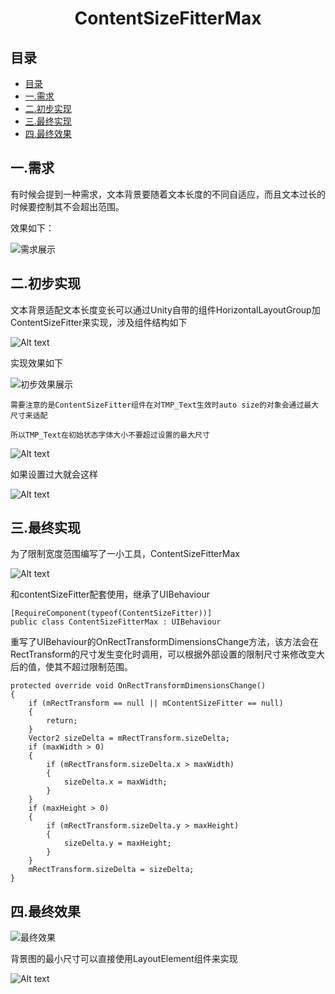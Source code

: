 <h1 align=center>ContentSizeFitterMax</h1>

## 目录
- [目录](#目录)
- [一.需求](#一需求)
- [二.初步实现](#二初步实现)
- [三.最终实现](#三最终实现)
- [四.最终效果](#四最终效果)

## 一.需求

有时候会提到一种需求，文本背景要随着文本长度的不同自适应，而且文本过长的时候要控制其不会超出范围。

效果如下：

![需求展示](src/需求展示.gif)

## 二.初步实现

文本背景适配文本长度变长可以通过Unity自带的组件HorizontalLayoutGroup加ContentSizeFitter来实现，涉及组件结构如下

![Alt text](src/image.png)

实现效果如下

![初步效果展示](src/初步效果展示.gif)

```
需要注意的是ContentSizeFitter组件在对TMP_Text生效时auto size的对象会通过最大尺寸来适配

所以TMP_Text在初始状态字体大小不要超过设置的最大尺寸
```
![Alt text](src/image-1.png)

如果设置过大就会这样

![Alt text](src/image-2.png)

## 三.最终实现

为了限制宽度范围编写了一小工具，ContentSizeFitterMax

![Alt text](src/image-3.png)

和contentSizeFitter配套使用，继承了UIBehaviour
```
[RequireComponent(typeof(ContentSizeFitter))]
public class ContentSizeFitterMax : UIBehaviour
```

重写了UIBehaviour的OnRectTransformDimensionsChange方法，该方法会在RectTransform的尺寸发生变化时调用，可以根据外部设置的限制尺寸来修改变大后的值，使其不超过限制范围。
```
protected override void OnRectTransformDimensionsChange()
{
    if (mRectTransform == null || mContentSizeFitter == null)
    {
        return;
    }
    Vector2 sizeDelta = mRectTransform.sizeDelta;
    if (maxWidth > 0)
    {
        if (mRectTransform.sizeDelta.x > maxWidth)
        {
            sizeDelta.x = maxWidth;
        }
    }
    if (maxHeight > 0)
    {
        if (mRectTransform.sizeDelta.y > maxHeight)
        {
            sizeDelta.y = maxHeight;
        }
    }
    mRectTransform.sizeDelta = sizeDelta;
}
```

## 四.最终效果

![最终效果](src/最终效果.gif)

背景图的最小尺寸可以直接使用LayoutElement组件来实现

![Alt text](src/image-4.png)